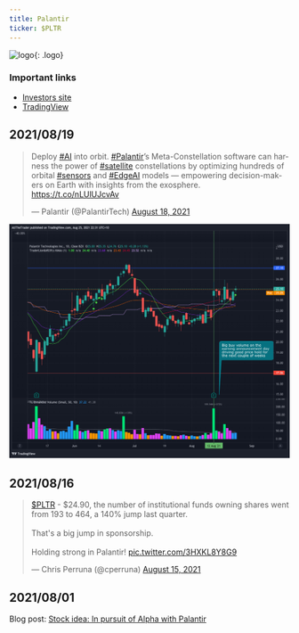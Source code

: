 ```yaml
---
title: Palantir
ticker: $PLTR
---
```

![logo](https://upload.wikimedia.org/wikipedia/commons/1/13/Palantir_Technologies_logo.svg){: .logo}

### Important links
- [Investors site](https://investors.palantir.com/)
- [TradingView](https://www.tradingview.com/chart/?symbol=PLTR)

## 2021/08/19

<blockquote class="twitter-tweet"><p lang="en" dir="ltr">Deploy <a href="https://twitter.com/hashtag/AI?src=hash&amp;ref_src=twsrc%5Etfw">#AI</a> into orbit. <a href="https://twitter.com/hashtag/Palantir?src=hash&amp;ref_src=twsrc%5Etfw">#Palantir</a>’s Meta-Constellation software can harness the power of <a href="https://twitter.com/hashtag/satellite?src=hash&amp;ref_src=twsrc%5Etfw">#satellite</a> constellations by optimizing hundreds of orbital <a href="https://twitter.com/hashtag/sensors?src=hash&amp;ref_src=twsrc%5Etfw">#sensors</a> and <a href="https://twitter.com/hashtag/EdgeAI?src=hash&amp;ref_src=twsrc%5Etfw">#EdgeAI</a> models — empowering decision-makers on Earth with insights from the exosphere. <a href="https://t.co/nLUlUJcvAv">https://t.co/nLUlUJcvAv</a></p>&mdash; Palantir (@PalantirTech) <a href="https://twitter.com/PalantirTech/status/1428066859262296064?ref_src=twsrc%5Etfw">August 18, 2021</a></blockquote> <script async src="https://platform.twitter.com/widgets.js" charset="utf-8"></script>


![Chart update](./images/$PLTR_2021-08-25_22-31-22.png)


## 2021/08/16 

<blockquote class="twitter-tweet"><p lang="en" dir="ltr"><a href="https://twitter.com/search?q=%24PLTR&amp;src=ctag&amp;ref_src=twsrc%5Etfw">$PLTR</a> - $24.90, the number of institutional funds owning shares went from 193 to 464, a 140% jump last quarter.<br><br>That&#39;s a big jump in sponsorship.<br><br>Holding strong in Palantir! <a href="https://t.co/3HXKL8Y8G9">pic.twitter.com/3HXKL8Y8G9</a></p>&mdash; Chris Perruna (@cperruna) <a href="https://twitter.com/cperruna/status/1426971493150384133?ref_src=twsrc%5Etfw">August 15, 2021</a></blockquote> <script async src="https://platform.twitter.com/widgets.js" charset="utf-8"></script>



## 2021/08/01

Blog post: [Stock idea: In pursuit of Alpha with Palantir](https://www.thewealthyowl.com/post/stock-idea-in-pursuit-of-alpha-thru-palantir)
